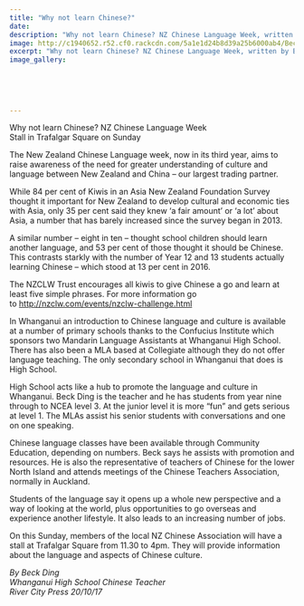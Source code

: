 ```yaml
---
title: "Why not learn Chinese?"
date: 
description: "Why not learn Chinese? NZ Chinese Language Week, written by Beck Ding, WHS Chinese teacher..."
image: http://c1940652.r52.cf0.rackcdn.com/5a1e1d24b8d39a25b6000ab4/Beck-Ding-language-week-RCP-20-oct.jpg
excerpt: "Why not learn Chinese? NZ Chinese Language Week, written by Beck Ding, WHS Chinese teacher."
image_gallery:
    
    
    
    
    
---
```


<p>Why not learn Chinese? NZ Chinese Language Week<br />Stall in Trafalgar Square on Sunday</p>
<p>The New Zealand Chinese Language week, now in its third year, aims to raise awareness of the need for greater understanding of culture and language between New Zealand and China &ndash; our largest trading partner.</p>
<p>While 84 per cent of Kiwis in an Asia New Zealand Foundation Survey thought it important for New Zealand to develop cultural and economic ties with Asia, only 35 per cent said they knew&nbsp;<span class="text_exposed_show">&lsquo;a fair amount&rsquo; or &lsquo;a lot&rsquo; about Asia, a number that has barely increased since the survey began in 2013.<br /></span></p>
<p><span class="text_exposed_show">A similar number &ndash; eight in ten &ndash; thought school children should learn another language, and 53 per cent of those thought it should be Chinese. This contrasts starkly with the number of Year 12 and 13 students actually learning Chinese &ndash; which stood at 13 per cent in 2016.&nbsp;<br /></span></p>
<p><span class="text_exposed_show">The NZCLW Trust encourages all kiwis to give Chinese a go and learn at least five simple phrases. For more information go to&nbsp;<a href="https://l.facebook.com/l.php?u=http%3A%2F%2Fnzclw.com%2Fevents%2Fnzclw-challenge.html&amp;h=ATNIaJVKkadBLfDbqBrZnD6s0c4RDXOfZj-i4t-XUiWaJC_vwUKazI6vAievY41fhBmKo6n6JozM4ez5HYrEWRW4QtIKDGBuwt4uEBFsPUke8nybya7TgwIXqv9YQPwHGxqh7USZpwYERc2qZhtNIdfRMOJRhpLM0fiKMIsiwGeY90K4GUGebA-lp2w8dab2I9ktBh2HDH4y2JQXbrWxKlS1JYerAtFWqg02UBs6zxInalsHXC0eRvAfNSX0HYCX4xBxwZijG6WIkzogTTCP2nB5oLBJfRqD0Wxdzpb2F9U" rel="noopener nofollow" target="_blank" data-ft="{&quot;tn&quot;:&quot;-U&quot;}" data-lynx-mode="async">http://nzclw.com/events/nzclw-challenge.html</a><br /></span></p>
<p><span class="text_exposed_show">In Whanganui an introduction to Chinese language and culture is available at a number of primary schools thanks to the Confucius Institute which sponsors two Mandarin Language Assistants at Whanganui High School. There has also been a MLA based at Collegiate although they do not offer language teaching. The only secondary school in Whanganui that does is High School.<br /></span></p>
<p><span class="text_exposed_show">High School acts like a hub to promote the language and culture in Whanganui. Beck Ding is the teacher and he has students from year nine through to NCEA level 3. At the junior level it is more &ldquo;fun&rdquo; and gets serious at level 1. The MLAs assist his senior students with conversations and one on one speaking.&nbsp;<br /></span></p>
<p><span class="text_exposed_show">Chinese language classes have been available through Community Education, depending on numbers. Beck says he assists with promotion and resources. He is also the representative of teachers of Chinese for the lower North Island and attends meetings of the Chinese Teachers Association, normally in Auckland.<br /></span></p>
<p><span class="text_exposed_show">Students of the language say it opens up a whole new perspective and a way of looking at the world, plus opportunities to go overseas and experience another lifestyle. It also leads to an increasing number of jobs.<br /></span></p>
<p><span class="text_exposed_show">On this Sunday, members of the local NZ Chinese Association will have a stall at Trafalgar Square from 11.30 to 4pm. They will provide information about the language and aspects of Chinese culture.</span></p>
<div class="text_exposed_show">
<p><em>By Beck Ding</em><br /><em>Whanganui High School Chinese Teacher</em><br /><em>River City Press 20/10/17</em></p>
</div>

